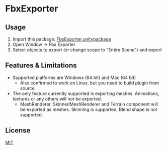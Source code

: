 # FbxExporter

## Usage
1. Import this package: [FbxExporter.unitypackage](https://github.com/unity3d-jp/FbxExporter/releases/download/20170718/FbxExporter.unitypackage)
2. Open Window -> Fbx Exporter
3. Select objects to export (or change scope to "Entire Scene") and export

## Features & Limitations
- Supported platforms are Windows (64 bit) and Mac (64 bit)
  - Also confirmed to work on Linux, but you need to build plugin from source.
- The only feature currently supported is exporting meshes. Animations, textures or any others will not be exported.
  - MeshRenderer, SkinnedMeshRenderer and Terrain component will be exported as meshes. Skinning is supported, Blend shape is not supported.

## License
[MIT](LICENSE.txt)
